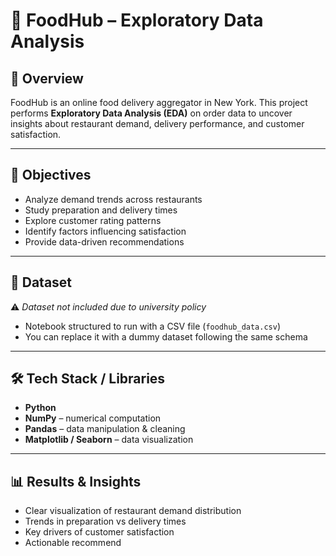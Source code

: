 # 🍴 FoodHub – Exploratory Data Analysis  

## 📌 Overview  
FoodHub is an online food delivery aggregator in New York. This project performs **Exploratory Data Analysis (EDA)** on order data to uncover insights about restaurant demand, delivery performance, and customer satisfaction.  

---

## 🎯 Objectives  
- Analyze demand trends across restaurants  
- Study preparation and delivery times  
- Explore customer rating patterns  
- Identify factors influencing satisfaction  
- Provide data-driven recommendations  

---

## 📂 Dataset  
⚠️ *Dataset not included due to university policy*  
- Notebook structured to run with a CSV file (`foodhub_data.csv`)  
- You can replace it with a dummy dataset following the same schema  

---

## 🛠️ Tech Stack / Libraries  
- **Python**  
- **NumPy** – numerical computation  
- **Pandas** – data manipulation & cleaning  
- **Matplotlib / Seaborn** – data visualization  

---

## 📊 Results & Insights  
- Clear visualization of restaurant demand distribution  
- Trends in preparation vs delivery times  
- Key drivers of customer satisfaction  
- Actionable recommend
